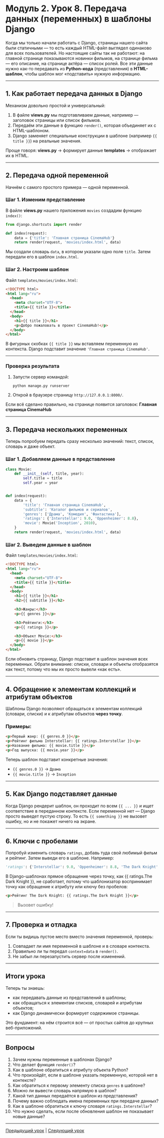 # Модуль 2. Урок 8. Передача данных (переменных) в шаблоны Django

Когда мы только начали работать с Django, страницы нашего сайта были статичными — то есть каждый HTML-файл выглядел одинаково для всех пользователей.
Но настоящие сайты так не работают: на главной странице показываются новинки фильмов, на странице фильма — его описание, на странице актёра — список ролей.
Все эти данные нужно как-то передавать из **Python-кода** (представления) в **HTML-шаблон**, чтобы шаблон мог «подставить» нужную информацию.

---

## 1. Как работает передача данных в Django

Механизм довольно простой и универсальный:

1. В файле **views.py** мы подготавливаем данные, например — заголовок страницы или список фильмов.
2. Передаём эти данные в функцию `render()`, которая объединяет их с HTML-шаблоном.
3. Django заменяет специальные конструкции в шаблоне (например `{{ title }}`) на реальные значения.

Проще говоря:
**views.py** → формирует данные
**templates** → отображает их в HTML.

---

## 2. Передача одной переменной

Начнём с самого простого примера — одной переменной.

### Шаг 1. Изменим представление

В файле **views.py** нашего приложения `movies` создадим функцию `index()`:

```python
from django.shortcuts import render

def index(request):
    data = {'title': 'Главная страница CinemaHub'}
    return render(request, 'movies/index.html', data)
```

Мы создали словарь `data`, в котором указали одно поле `title`.
Затем передали его в шаблон `index.html`.

### Шаг 2. Настроим шаблон

Файл `templates/movies/index.html`:

```html
<!DOCTYPE html>
<html lang="ru">
  <head>
    <meta charset="UTF-8">
    <title>{{ title }}</title>
  </head>
  <body>
    <h1>{{ title }}</h1>
    <p>Добро пожаловать в проект CinemaHub!</p>
  </body>
</html>
```

В фигурных скобках `{{ title }}` мы вставляем переменную из контекста.
Django подставит значение `'Главная страница CinemaHub'`.

---

### Проверка результата

1. Запусти сервер командой:

   ```bash
   python manage.py runserver
   ```

2. Открой в браузере страницу `http://127.0.0.1:8000/`.

Если всё сделано правильно, на странице появится заголовок:
**Главная страница CinemaHub**

---

## 3. Передача нескольких переменных

Теперь попробуем передать сразу несколько значений: текст, список, словарь и даже объект.

### Шаг 1. Добавляем данные в представление

```python
class Movie:
    def __init__(self, title, year):
        self.title = title
        self.year = year


def index(request):
    data = {
        'title': 'Главная страница CinemaHub',
        'subtitle': 'Каталог фильмов и сериалов',
        'genres': ['Драма', 'Комедия', 'Фантастика'],
        'ratings': {'Interstellar': 9.0, 'Oppenheimer': 8.8},
        'movie': Movie('Inception', 2010),
    }
    return render(request, 'movies/index.html', data)
```

### Шаг 2. Выведем данные в шаблон

Файл `templates/movies/index.html`:

```html
<!DOCTYPE html>
<html lang="ru">
  <head>
    <meta charset="UTF-8">
    <title>{{ title }}</title>
  </head>
  <body>
    <h1>{{ title }}</h1>
    <h2>{{ subtitle }}</h2>

    <h3>Жанры:</h3>
    <p>{{ genres }}</p>

    <h3>Рейтинги:</h3>
    <p>{{ ratings }}</p>

    <h3>Объект Movie:</h3>
    <p>{{ movie }}</p>
  </body>
</html>
```

Если обновить страницу, Django подставит в шаблон значения всех переменных.
Обрати внимание: списки, словари и объекты отобразятся как текст, потому что мы их просто вывели «как есть».

---

## 4. Обращение к элементам коллекций и атрибутам объектов

Шаблоны Django позволяют обращаться к элементам коллекций (словари, списки) и к атрибутам объектов **через точку**.

### Примеры:

```html
<p>Первый жанр: {{ genres.0 }}</p>
<p>Рейтинг фильма Interstellar: {{ ratings.Interstellar }}</p>
<p>Название фильма: {{ movie.title }}</p>
<p>Год выпуска: {{ movie.year }}</p>
```

Теперь шаблон подставит конкретные значения:

* `{{ genres.0 }}` → `Драма`
* `{{ movie.title }}` → `Inception`

---

## 5. Как Django подставляет данные

Когда Django рендерит шаблон, он проходит по всем `{{ ... }}` и ищет соответствие в переданном контексте.
Если переменной нет — Django просто выведет пустую строку.
То есть `{{ something }}` не вызовет ошибку, но и не покажет ничего на экране.

---

## 6. Ключи с пробелами

Попробуй изменить словарь `ratings`, добавь туда свой любимый фильм и рейтинг.
Затем выведи его в шаблоне.
Например:

```python
'ratings': {'Interstellar': 9.0, 'Oppenheimer': 8.8, 'The Dark Knight': 9.1}
```

В Django-шаблонах прямое обращение через точку, как {{ ratings.The Dark Knight }}, не сработает, потому что шаблонизатор воспринимает точку как обращение к атрибуту или ключу без пробелов:

```html
<p>Рейтинг The Dark Knight: {{ ratings.The Dark Knight }}</p>
```

> Вызовет ошибку!

---

## 7. Проверка и отладка

Если ты видишь пустое место вместо значения переменной, проверь:

1. Совпадает ли имя переменной в шаблоне и в словаре контекста.
2. Правильно ли ты передал `context=data` в `render()`.
3. Не забыл ли перезапустить сервер после изменений.

---

## Итоги урока

Теперь ты знаешь:

* как передавать данные из представлений в шаблоны;
* как обращаться к элементам списков, словарей и атрибутам объектов;
* как Django динамически формирует содержимое страницы.

Это фундамент: на нём строится всё — от простых сайтов до крупных веб-приложений.

---

## Вопросы

1. Зачем нужны переменные в шаблонах Django?
2. Что делает функция `render()`?
3. Как в шаблоне обратиться к атрибуту объекта Python?
4. Что произойдёт, если в шаблоне указать переменную, которой нет в контексте?
5. Как обратиться к первому элементу списка `genres` в шаблоне?
6. Можно ли вывести словарь напрямую в шаблон?
7. Какой тип данных передаётся в шаблон из представления?
8. Почему важно соблюдать имена переменных при передаче данных?
9. Как в шаблоне обратиться к ключу словаря `ratings.Interstellar`?
10. Что нужно сделать, если после обновления шаблон не показывает новые данные?

---

[Предыдущий урок](lesson07.md) | [Следующий урок](lesson09.md)